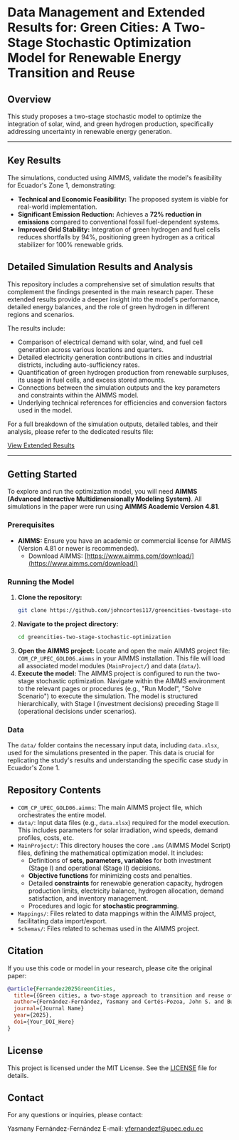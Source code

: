 # Data Management and Extended Results for: Green Cities: A Two-Stage Stochastic Optimization Model for Renewable Energy Transition and Reuse

## Overview

This study proposes a two-stage stochastic model to optimize the integration of solar, wind, and green hydrogen production, specifically addressing uncertainty in renewable energy generation.

---
## Key Results

The simulations, conducted using AIMMS, validate the model's feasibility for Ecuador's Zone 1, demonstrating:

*   **Technical and Economic Feasibility:** The proposed system is viable for real-world implementation.
*   **Significant Emission Reduction:** Achieves a **72% reduction in emissions** compared to conventional fossil fuel-dependent systems.
*   **Improved Grid Stability:** Integration of green hydrogen and fuel cells reduces shortfalls by 94%, positioning green hydrogen as a critical stabilizer for 100% renewable grids.

## Detailed Simulation Results and Analysis

This repository includes a comprehensive set of simulation results that complement the findings presented in the main research paper. These extended results provide a deeper insight into the model's performance, detailed energy balances, and the role of green hydrogen in different regions and scenarios.

The results include:

*   Comparison of electrical demand with solar, wind, and fuel cell generation across various locations and quarters.
*   Detailed electricity generation contributions in cities and industrial districts, including auto-sufficiency rates.
*   Quantification of green hydrogen production from renewable surpluses, its usage in fuel cells, and excess stored amounts.
*   Connections between the simulation outputs and the key parameters and constraints within the AIMMS model.
*   Underlying technical references for efficiencies and conversion factors used in the model.

For a full breakdown of the simulation outputs, detailed tables, and their analysis, please refer to the dedicated results file:

[View Extended Results](RESULTS)

---

## Getting Started

To explore and run the optimization model, you will need **AIMMS (Advanced Interactive Multidimensionally Modeling System)**. All simulations in the paper were run using **AIMMS Academic Version 4.81**.

### Prerequisites

* **AIMMS:** Ensure you have an academic or commercial license for AIMMS (Version 4.81 or newer is recommended).
    * Download AIMMS: [https://www.aimms.com/download/](https://www.aimms.com/download/)

### Running the Model

1.  **Clone the repository:**
    ```bash
    git clone https://github.com/johncortes117/greencities-twostage-stochastic-optimization.git
    ```
2.  **Navigate to the project directory:**
    ```bash
    cd greencities-two-stage-stochastic-optimization
    ```
3.  **Open the AIMMS project:** Locate and open the main AIMMS project file: `COM_CP_UPEC_GOLD06.aimms` in your AIMMS installation. This file will load all associated model modules (`MainProject/`) and data (`data/`).
4.  **Execute the model:** The AIMMS project is configured to run the two-stage stochastic optimization. Navigate within the AIMMS environment to the relevant pages or procedures (e.g., "Run Model", "Solve Scenario") to execute the simulation. The model is structured hierarchically, with Stage I (investment decisions) preceding Stage II (operational decisions under scenarios).

### Data

The `data/` folder contains the necessary input data, including `data.xlsx`, used for the simulations presented in the paper. This data is crucial for replicating the study's results and understanding the specific case study in Ecuador's Zone 1.

## Repository Contents

* `COM_CP_UPEC_GOLD06.aimms`: The main AIMMS project file, which orchestrates the entire model.
* `data/`: Input data files (e.g., `data.xlsx`) required for the model execution. This includes parameters for solar irradiation, wind speeds, demand profiles, costs, etc.
* `MainProject/`: This directory houses the core `.ams` (AIMMS Model Script) files, defining the mathematical optimization model. It includes:
    * Definitions of **sets, parameters, variables** for both investment (Stage I) and operational (Stage II) decisions.
    * **Objective functions** for minimizing costs and penalties.
    * Detailed **constraints** for renewable generation capacity, hydrogen production limits, electricity balance, hydrogen allocation, demand satisfaction, and inventory management.
    * Procedures and logic for **stochastic programming**.
* `Mappings/`: Files related to data mappings within the AIMMS project, facilitating data import/export.
* `Schemas/`: Files related to schemas used in the AIMMS project.

## Citation

If you use this code or model in your research, please cite the original paper:

```bibtex
@article{Fernandez2025GreenCities,
  title={{Green cities, a two-stage approach to transition and reuse of renewable energies in developing regions}},
  author={Fernández-Fernández, Yasmany and Cortés-Pozoa, John S. and Burbano-Pullesa, Marcos R. and Bolaños-Yara},
  journal={Journal Name}
  year={2025},
  doi={Your_DOI_Here}
}
```

## License
This project is licensed under the MIT License. See the [LICENSE](LICENSE) file for details.

## Contact
For any questions or inquiries, please contact:

Yasmany Fernández-Fernández
E-mail: yfernandezf@upec.edu.ec
